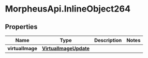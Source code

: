 # MorpheusApi.InlineObject264

## Properties

Name | Type | Description | Notes
------------ | ------------- | ------------- | -------------
**virtualImage** | [**VirtualImageUpdate**](VirtualImageUpdate.md) |  | 


